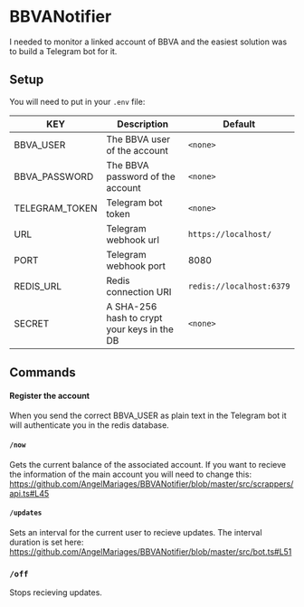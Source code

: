 # BBVANotifier

I needed to monitor a linked account of BBVA and the easiest solution was to build a Telegram bot for it.



## Setup
You will need to put in your `.env` file:

| KEY            | Description                                 | Default                  |
| -------------- | ------------------------------------------- | ------------------------ |
| BBVA_USER      | The BBVA user of the account                | `<none>`                 |
| BBVA_PASSWORD  | The BBVA password of the account            | `<none>`                 |
| TELEGRAM_TOKEN | Telegram bot token                          | `<none>`                 |
| URL            | Telegram webhook url                        | `https://localhost/`     |
| PORT           | Telegram webhook port                       | 8080                     |
| REDIS_URL      | Redis connection URI                        | `redis://localhost:6379` |
| SECRET         | A SHA-256 hash to crypt your keys in the DB | `<none>`                 |



## Commands

#### Register the account
When you send the correct BBVA_USER as plain text in the Telegram bot it will authenticate you in the redis database.

#### `/now`
Gets the current balance of the associated account.
<Warning>
If you want to recieve the information of the main account you will need to change this:
https://github.com/AngelMariages/BBVANotifier/blob/master/src/scrappers/api.ts#L45
</Warning>

#### `/updates`
Sets an interval for the current user to recieve updates.
The interval duration is set here: https://github.com/AngelMariages/BBVANotifier/blob/master/src/bot.ts#L51

### `/off`
Stops recieving updates.
